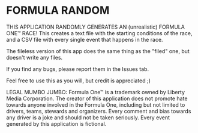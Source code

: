 # FORMULA RANDOM #

THIS APPLICATION RANDOMLY GENERATES AN (unrealistic) FORMULA ONE™ RACE! This creates a text file with the starting conditions of
the race, and a CSV file with every single event that happens in the race.

The fileless version of this app does the same thing as the "filed" one, but doesn't write any files.

If you find any bugs, please report them in the Issues tab.

Feel free to use this as you will, but credit is appreciated ;)

LEGAL MUMBO JUMBO: Formula One™ is a trademark owned by Liberty Media Corporation. The creator of this application does not promote
hate towards anyone involved in the Formula One, including but not limited to drivers, teams, stewards and organizers. Every comment
and bias towards any driver is a joke and should not be taken seriously. Every event generated by this application is fictional.
